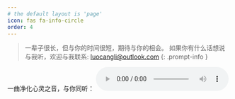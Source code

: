 ```yaml
---
# the default layout is 'page'
icon: fas fa-info-circle
order: 4
---
```


> 一辈子很长，但与你的时间很短，期待与你的相会。
> 如果你有什么话想说与我听，欢迎与我联系: <luocangli@outlook.com>
{: .prompt-info }

一曲净化心灵之音，与你同听：
<audio controls frameborder="no" border="0" marginwidth="0" marginheight="0" width=450 height=100 src="/assets/audio/You Left.mp3">